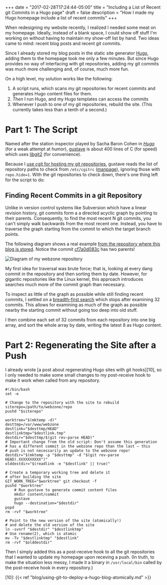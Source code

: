 +++
date = "2017-02-28T17:24:44-05:00"
title = "Including a List of Recent git Commits in a Hugo page"
draft = false
description = "How I made my Hugo homepage include a list of recent commits"
+++

When redesigning my website recently, I realized I needed some meat on
my homepage. Ideally, instead of a blank space, I could show off stuff
I'm working on without having to maintain my show-off list by hand. Two
ideas came to mind: recent blog posts and recent git commits.

Since I already stored my blog posts in the static site generator
[Hugo][8], adding them to the homepage took me only a few minutes. But
since Hugo provides no way of interfacing with git repositories, adding
my git commits was much more challenging and, of course, much more fun.

On a high level, my solution works like the following:

 1. A script runs, which scans my git repositories for recent commits
    and generates Hugo content files for them.
 2. *Then* I run Hugo, and my Hugo templates can access the commits
 3. Whenever I push to one of my git repositories, rebuild the site.
    (This currently takes less than a tenth of a second.)

Part 1: The Script
==================

Named after the station inspector played by Sacha Baron Cohen in
[*Hugo*][3] (for a weak attempt at humor), [gustave][2] is about 400
lines of C (for speed) which uses [libgit2][1] (for convenience).

Because I [use cgit for hosting my git repositories][4], gustave reads
the list of repository paths to check from `/etc/cgitrc` ([manpage][5]),
ignoring those with `repo.hide=1`. With the git repositories to check
down, there's one thing left for the script to do:

Finding Recent Commits in a git Repository
------------------------------------------

Unlike in version control systems like Subversion which have a linear
revision history, git commits form a a directed acyclic graph by
pointing to their parents. Consequently, to find the most recent N git
commits, you can't simply walk backwards from the most recent one.
Instead, you have to traverse the graph starting from the commit to
which the target branch points.

The following diagram shows a real example [from the repository where
this blog is stored][6]. Notice the commit [cf7a0d083c][7] has two
parents!

![Diagram of my webzone repository][i1]

My first idea for traversal was brute force; that is, looking at every
dang commit in the repository and then sorting them by date. However,
for gigantic repositories like the Linux kernel, this approach
introduces searches much more of the commit graph than necessary.

To inspect as little of the graph as possible while still finding recent
commits, I settled on a [breadth-first search][9] which stops after
examining 32 commits. This allows for examining as much of the graph as
possible nearby the starting commit without going too deep into old
stuff.

I then combine each set of 32 commits from each repository into one big
array, and sort the whole array by date, writing the latest 8 as Hugo
content.

Part 2: Regenerating the Site after a Push
==========================================

I already wrote [a post about regenerating Hugo sites with git
hooks][10], so I only needed to make some small changes to my
post-receive hook to make it work when called from any repository.

    #!/bin/bash
    set -e

    # Change to the repository with the site to rebuild
    siterepo=/path/to/webzone/repo
    pushd "$siterepo"

    worktree="$(mktemp -d)"
    desttmp=/var/www/webzone
    destlink="$desttmp/HEAD"
    destlinktmp="$destlink.tmp"
    destdir="$desttmp/$(git rev-parse HEAD)"
    # Important change from the old script: Don't assume this generation
    # has a different commit in the webzone repo than the last — this
    # push is not necessarily an update to the webzone repo!
    destdir="$(mktemp -p "$desttmp" -d "$(git rev-parse HEAD).XXXXXXXXXX")"
    olddestdir="$(readlink -e "$destlink" || true)"

    # Create a temporary working tree and delete it
    # after building the site
    GIT_WORK_TREE="$worktree" git checkout -f
    pushd "$worktree"
        # Run gustave to generate commit content files
        mkdir content/commit
        gustave
        hugo --destination="$destdir"
    popd
    rm -rvf "$worktree"

    # Point to the new version of the site (atomically!)
    # and delete the old version of the site
    ln -svnrf "$destdir" "$destlinktmp"
    # Use rename(2), which is atomic
    mv -Tv "$destlinktmp" "$destlink"
    rm -rvf "$olddestdir"

Then I simply added this as a post-receive hook to all the git
repositories that I wanted to update my homepage upon receving a push.
(In truth, to make the situation less messy, I made it a binary in
`/usr/local/bin` called by the post-receive hook in every repository.)

[1]: https://libgit2.github.com/
[2]: https://code.austinjadams.com/gustave/
[3]: https://en.wikipedia.org/wiki/Hugo_(film)
[4]: https://code.austinjadams.com/
[5]: https://git.zx2c4.com/cgit/tree/cgitrc.5.txt
[6]: https://code.austinjadams.com/webzone/commit/?id=1b60a667d22d7f5665c7e25fd027249a22dbbc7f
[7]: https://code.austinjadams.com/webzone/commit/?id=cf7a0d083caabd4e237ad8fd688381df8185a114
[8]: https://gohugo.io/
[9]: https://en.wikipedia.org/wiki/Breadth-first_search
[10]: {{< ref "blog/using-git-to-deploy-a-hugo-blog-atomically.md" >}}

[i1]: /img/gustave/commit-diagram.svg

